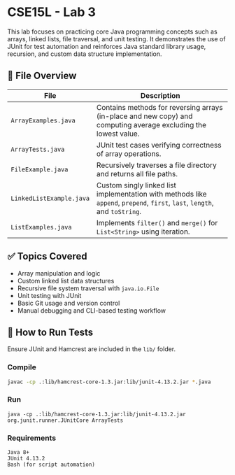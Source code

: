 # CSE15L - Lab 3

This lab focuses on practicing core Java programming concepts such as arrays, linked lists, file traversal, and unit testing. It demonstrates the use of JUnit for test automation and reinforces Java standard library usage, recursion, and custom data structure implementation.

## 📂 File Overview

| File                    | Description                                                                 |
|-------------------------|-----------------------------------------------------------------------------|
| `ArrayExamples.java`    | Contains methods for reversing arrays (in-place and new copy) and computing average excluding the lowest value. |
| `ArrayTests.java`       | JUnit test cases verifying correctness of array operations.                 |
| `FileExample.java`      | Recursively traverses a file directory and returns all file paths.         |
| `LinkedListExample.java`| Custom singly linked list implementation with methods like `append`, `prepend`, `first`, `last`, `length`, and `toString`. |
| `ListExamples.java`     | Implements `filter()` and `merge()` for `List<String>` using iteration.     |

## ✅ Topics Covered

- Array manipulation and logic
- Custom linked list data structures
- Recursive file system traversal with `java.io.File`
- Unit testing with JUnit
- Basic Git usage and version control
- Manual debugging and CLI-based testing workflow

## 🧪 How to Run Tests

Ensure JUnit and Hamcrest are included in the `lib/` folder.

### Compile
```bash
javac -cp .:lib/hamcrest-core-1.3.jar:lib/junit-4.13.2.jar *.java
```
### Run 
```
java -cp .:lib/hamcrest-core-1.3.jar:lib/junit-4.13.2.jar org.junit.runner.JUnitCore ArrayTests
```

### Requirements
```
Java 8+
JUnit 4.13.2
Bash (for script automation)
```
